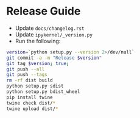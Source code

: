 # Release Guide

- Update `docs/changelog.rst`
- Update `ipykernel/_version.py`
- Run the following:

```bash
version=`python setup.py --version 2>/dev/null`
git commit -a -m "Release $version"
git tag $version; true;
git push --all
git push --tags
rm -rf dist build
python setup.py sdist
python setup.py bdist_wheel
pip install twine
twine check dist/* 
twine upload dist/*
```
